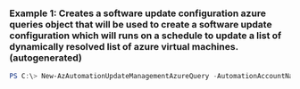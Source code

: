 ### Example 1: Creates a software update configuration azure queries object that will be used to create a software update configuration which will runs on a schedule to update a list of dynamically resolved list of azure virtual machines. (autogenerated)
```powershell
PS C:\> New-AzAutomationUpdateManagementAzureQuery -AutomationAccountName AutomationAccount01 -ResourceGroupName mygroup -Scope <String[]>
```

